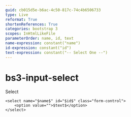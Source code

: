 ```yaml
---
guid: cb015d5e-b6ac-4c50-817c-74c4b6506733
type: Live
reformat: True
shortenReferences: True
categories: bootstrap 3
scopes: InHtmlLikeFile
parameterOrder: name, id, text
name-expression: constant("name")
id-expression: constant("id")
text-expression: constant("-- Select One --")
---
```


# bs3-input-select

Select

```
<select name="$name$" id="$id$" class="form-control">
    <option value="">$text$</option>
</select>
```

